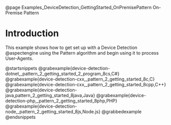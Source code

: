 @page Examples_DeviceDetection_GettingStarted_OnPremisePattern On-Premise Pattern

# Introduction

This example shows how to get set up with a Device Detection @aspectengine using the Pattern algorithm
and begin using it to process User-Agents.

@startsnippets
@grabexample{device-detection-dotnet,_pattern_2_getting_started_2_program_8cs,C#}
@grabexample{device-detection-cxx,_pattern_2_getting_started_8c,C}
@grabexample{device-detection-cxx,_pattern_2_getting_started_8cpp,C++}
@grabexample{device-detection-java,pattern_2_getting_started_8java,Java}
@grabexample{device-detection-php,_pattern_2_getting_started_8php,PHP}
@grabexample{device-detection-node,_pattern_2_getting_started_8js,Node.js}
@grabbedexample
@endsnippets

